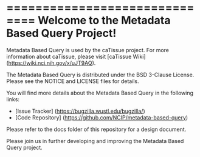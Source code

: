 ==============================
Welcome to the Metadata Based Query Project!
=====================================

Metadata Based Query is used by the caTissue project. For more information about caTissue, 
please visit [caTissue Wiki] (https://wiki.nci.nih.gov/x/uJT9AQ). 

The Metadata Based Query is distributed under the BSD 3-Clause License.
Please see the NOTICE and LICENSE files for details.

You will find more details about the Metadata Based Query in the following links:
 * [Issue Tracker] (https://bugzilla.wustl.edu/bugzilla/)
 * [Code Repository] (https://github.com/NCIP/metadata-based-query)
 
Please refer to the docs folder of this repository for a design document.

Please join us in further developing and improving the Metadata Based Query project.
